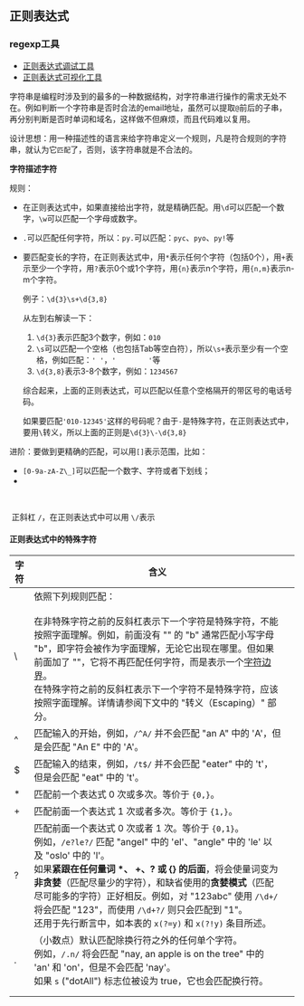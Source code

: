 ## 正则表达式

### regexp工具

* [正则表达式调试工具](https://regexr-cn.com/)
* [正则表达式可视化工具](https://jex.im/regulex/#!flags=&re=%5E(a%7Cb)*%3F%24)



字符串是编程时涉及到的最多的一种数据结构，对字符串进行操作的需求无处不在。例如判断一个字符串是否时合法的email地址，虽然可以提取`@`前后的子串，再分别判断是否时单词和域名，这样做不但麻烦，而且代码难以复用。

设计思想：用一种描述性的语言来给字符串定义一个规则，凡是符合规则的字符串，就认为它`匹配`了，否则，该字符串就是不合法的。



**字符描述字符**

规则：

* 在正则表达式中，如果直接给出字符，就是精确匹配。用`\d`可以匹配一个数字，`\w`可以匹配一个字母或数字。

* `.`可以匹配任何字符，所以：`py.`可以匹配：`pyc`、`pyo`、`py!`等

* 要匹配变长的字符，在正则表达式中，用`*`表示任何个字符（包括0个），用`+`表示至少一个字符，用`?`表示0个或1个字符，用`{n}`表示n个字符，用`{n,m}`表示n-m个字符。

  例子：`\d{3}\s+\d{3,8}`

  从左到右解读一下：

  1. `\d{3}`表示匹配3个数字，例如：`010`
  2. `\s`可以匹配一个空格（也包括Tab等空白符），所以`\s+`表示至少有一个空格，例如匹配：`' '`，`'        '`等
  3. `\d{3,8}`表示3-8个数字，例如：`1234567`

  综合起来，上面的正则表达式，可以匹配以任意个空格隔开的带区号的电话号码。

  如果要匹配`'010-12345'`这样的号码呢？由于`-`是特殊字符，在正则表达式中，要用`\`转义，所以上面的正则是`\d{3}\-\d{3,8}`





进阶：要做到更精确的匹配，可以用`[]`表示范围，比如：

* `[0-9a-zA-Z\_]`可以匹配一个数字、字符或者下划线；
* 

​		

​	正斜杠 `/`，在正则表达式中可以用 `\/`表示

#### 正则表达式中的特殊字符

| 字符 | 含义                                                         |      |
| ---- | ------------------------------------------------------------ | ---- |
| \    | 依照下列规则匹配：<br /><br />在非特殊字符之前的反斜杠表示下一个字符是特殊字符，不能按照字面理解。例如，前面没有 "\" 的 "b" 通常匹配小写字母 "b"，即字符会被作为字面理解，无论它出现在哪里。但如果前面加了 "\"，它将不再匹配任何字符，而是表示一个[字符边界](https://developer.mozilla.org/zh-CN/docs/Web/JavaScript/Guide/Regular_Expressions#note)。<br />在特殊字符之前的反斜杠表示下一个字符不是特殊字符，应该按照字面理解。详情请参阅下文中的 "转义（Escaping）" 部分。 |      |
| ^    | 匹配输入的开始，例如，`/^A/` 并不会匹配 "an A" 中的 'A'，但是会匹配 "An E" 中的 'A'。 |      |
| $    | 匹配输入的结束，例如，`/t$/` 并不会匹配 "eater" 中的 't'，但是会匹配 "eat" 中的 't'。 |      |
| *    | 匹配前一个表达式 0 次或多次。等价于 `{0,}`。                 |      |
| +    | 匹配前面一个表达式 1 次或者多次。等价于 `{1,}`。             |      |
| ?    | 匹配前面一个表达式 0 次或者 1 次。等价于 `{0,1}`。<br />例如，`/e?le?/` 匹配 "angel" 中的 'el'、"angle" 中的 'le' 以及 "oslo' 中的 'l'。<br />如果**紧跟在任何量词 \*、 +、? 或 {} 的后面**，将会使量词变为**非贪婪**（匹配尽量少的字符），和缺省使用的**贪婪模式**（匹配尽可能多的字符）正好相反。例如，对 "123abc" 使用 `/\d+/` 将会匹配 "123"，而使用 `/\d+?/` 则只会匹配到 "1"。<br />还用于先行断言中，如本表的 `x(?=y)` 和 `x(?!y)` 条目所述。 |      |
| .    | （小数点）默认匹配除换行符之外的任何单个字符。<br />例如，`/.n/` 将会匹配 "nay, an apple is on the tree" 中的 'an' 和 'on'，但是不会匹配 'nay'。<br />如果 `s` ("dotAll") 标志位被设为 true，它也会匹配换行符。 |      |
|      |                                                              |      |
|      |                                                              |      |





















